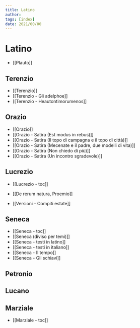 ```yaml
---
title: Latino
author:  
tags: [index]
date: 2021/00/00
---
```

# Latino
- [[Plauto]]
## Terenzio
- [[Terenzio]]
- [[Terenzio - Gli adelphoe]]
- [[Terenzio - Heautontimorumenos]]
## Orazio
- [[Orazio]]
- [[Orazio - Satira (Est modus in rebus)]]
- [[Orazio - Satira (Il topo di campagna e il topo di città)]]
- [[Orazio - Satira (Mecenate e il padre, due modelli di vita)]]
- [[Orazio - Satira (Non chiedo di più)]]
- [[Orazio - Satira (Un incontro sgradevole)]]
## Lucrezio
- [[Lucrezio - toc]]
- [[De rerum natura, Proemio]]

- [[Versioni - Compiti estate]]

## Seneca
- [[Seneca - toc]]
- [[Seneca (diviso per temi)]]
- [[Seneca - testi in latino]]
- [[Seneca - testi in italiano]]
- [[Seneca - Il tempo]]
- [[Seneca - Gli schiavi]]

## Petronio
## Lucano

## Marziale
- [[Marziale - toc]]